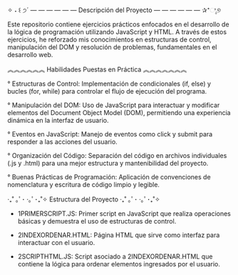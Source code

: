 ✧ ˖ ꒰ ੭´ — — — — — — Descripción del Proyecto — — — — — — ✰⁺ಿೖ୭

Este repositorio contiene ejercicios prácticos enfocados en el desarrollo de la lógica de programación utilizando JavaScript y HTML. A través de estos ejercicios, he reforzado mis conocimientos en estructuras de control, manipulación del DOM y resolución de problemas, fundamentales en el desarrollo web.


︽︽︽︽︽︽ Habilidades Puestas en Práctica ︽︽︽︽︽︽︽

° Estructuras de Control: Implementación de condicionales (if, else) y bucles (for, while) para controlar el flujo de ejecución del programa.

° Manipulación del DOM: Uso de JavaScript para interactuar y modificar elementos del Document Object Model (DOM), permitiendo una experiencia dinámica en la interfaz de usuario.

° Eventos en JavaScript: Manejo de eventos como click y submit para responder a las acciones del usuario.

° Organización del Código: Separación del código en archivos individuales (.js y .html) para una mejor estructura y mantenibilidad del proyecto.

° Buenas Prácticas de Programación: Aplicación de convenciones de nomenclatura y escritura de código limpio y legible.


‧₊˚ ｡ﾟ･ ‧｡ﾟ･₊˚✧ Estructura del Proyecto ‧₊˚ ｡ﾟ･ ‧｡ﾟ･₊˚✧

- 1PRIMERSCRIPT.JS: Primer script en JavaScript que realiza operaciones básicas y demuestra el uso de estructuras de control.

- 2INDEXORDENAR.HTML: Página HTML que sirve como interfaz para interactuar con el usuario.

- 2SCRIPTHTML.JS: Script asociado a 2INDEXORDENAR.HTML que contiene la lógica para ordenar elementos ingresados por el usuario.
